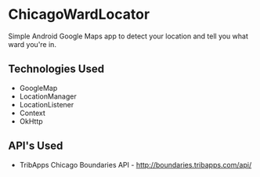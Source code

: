 # ChicagoWardLocator
Simple Android Google Maps app to detect your location and tell you what ward you're in.

## Technologies Used

* GoogleMap
* LocationManager
* LocationListener
* Context
* OkHttp

## API's Used

* TribApps Chicago Boundaries API - http://boundaries.tribapps.com/api/
